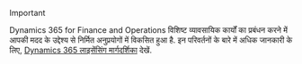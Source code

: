 > [!IMPORTANT]
> Dynamics 365 for Finance and Operations विशिष्ट व्यावसायिक कार्यों का प्रबंधन करने में आपकी मदद के उद्देश्य से निर्मित अनुप्रयोगों में विकसित हुआ है. इन परिवर्तनों के बारे में अधिक जानकारी के लिए, [Dynamics 365 लाइसेंसिंग मार्गदर्शिका](https://mbs.microsoft.com/Files/public/365/Dynamics365LicensingGuide.pdf) देखें.
 
